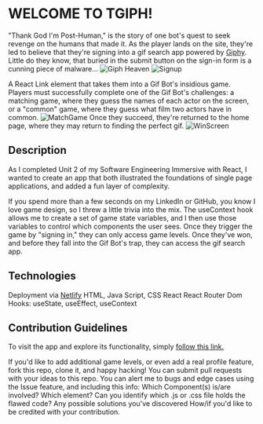 # WELCOME TO TGIPH!
"Thank God I'm Post-Human," is the story of one bot's quest to seek revenge on the humans that made it. As the player lands on the site, they're led to believe that they're signing into a gif search app powered by 
[Giphy](https://giphy.com/). Little do they know, that buried in the submit button on the sign-in form is a cunning piece of malware...
![Giph Heaven](https://media.git.generalassemb.ly/user/38109/files/36d49580-1ba8-11ec-807f-df587d93aafa)
![Signup](https://media.git.generalassemb.ly/user/38109/files/376d2c00-1ba8-11ec-9d91-5d1d176134a0)

A React Link element that takes them into a Gif Bot's insidious game. Players must successfully complete one of the Gif Bot's challenges: a matching game, where they guess the names of each actor on the screen, or a "common" game, where they guess what film two actors have in common.
![MatchGame](https://media.git.generalassemb.ly/user/38109/files/3805c280-1ba8-11ec-82f1-31f225fa0b52)
 Once they succeed, they're returned to the home page, where they may return to finding the perfect gif.
 ![WinScreen](https://media.git.generalassemb.ly/user/38109/files/376d2c00-1ba8-11ec-8d7c-e8c94397c4d3)
## Description
 As I completed Unit 2 of my Software Engineering Immersive with React, I wanted to create an app that both illustrated the foundations of single page applications, and added a fun layer of complexity.

 If you spend more than a few seconds on my LinkedIn or GitHub, you know I love game design, so I threw a little trivia into the mix. The useContext hook allows me to create a set of game state variables, and I  then use those variables to control which components the user sees. Once they trigger the game by "signing in," they can only access game levels. Once they've won, and before they fall into the Gif Bot's trap, they can access the gif search app.
## Technologies
Deployment via [Netlify](https://www.netlify.com/)
HTML, Java Script, CSS
React
    React Router Dom
    Hooks: useState, useEffect, useContext
## Contribution Guidelines
To visit the app and explore its functionality, simply [follow this link.](https://relaxed-minsky-fd29c3.netlify.app)

If you'd like to add additional game levels, or even add a real profile feature, fork this repo, clone it, and happy hacking! 
    You can submit pull requests with your ideas to this repo.
    You can alert me to bugs and edge cases using the Issue feature, and including this info:
        Which Component(s) is/are involved?
        Which element? 
        Can you identify which .js or .css file holds the flawed code?
        Any possible solutions you've discovered
        How/if you'd like to be credited with your contribution.
